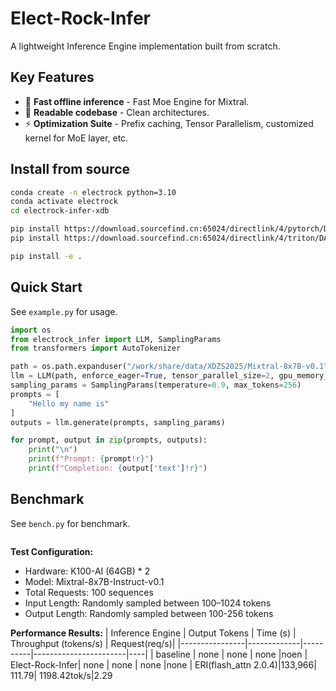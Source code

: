 # Elect-Rock-Infer

A lightweight Inference Engine implementation built from scratch.

## Key Features

* 🚀 **Fast offline inference** - Fast Moe Engine for Mixtral.
* 📖 **Readable codebase** - Clean architectures.
* ⚡ **Optimization Suite** - Prefix caching, Tensor Parallelism, customized kernel for MoE layer, etc.

## Install from source

```bash
conda create -n electrock python=3.10
conda activate electrock
cd electrock-infer-xdb

pip install https://download.sourcefind.cn:65024/directlink/4/pytorch/DAS1.0/torch-2.1.0+das1.0+git00661e0.abi0.dtk2404-cp310-cp310-manylinux2014_x86_64.whl 
pip install https://download.sourcefind.cn:65024/directlink/4/triton/DAS1.0/triton-2.1.0+das1.0+git3841f975.abi0.dtk2404-cp310-cp310-manylinux2014_x86_64.whl

pip install -e .
```

## Quick Start

See `example.py` for usage. 
```python
import os
from electrock_infer import LLM, SamplingParams
from transformers import AutoTokenizer

path = os.path.expanduser("/work/share/data/XDZS2025/Mixtral-8x7B-v0.1")
llm = LLM(path, enforce_eager=True, tensor_parallel_size=2, gpu_memory_utilization=0.9)
sampling_params = SamplingParams(temperature=0.9, max_tokens=256)
prompts = [
    "Hello my name is"
]
outputs = llm.generate(prompts, sampling_params)

for prompt, output in zip(prompts, outputs):
    print("\n")
    print(f"Prompt: {prompt!r}")
    print(f"Completion: {output['text']!r}")
```

## Benchmark

See `bench.py` for benchmark.
```python

```

**Test Configuration:**
- Hardware: K100-AI (64GB) * 2
- Model: Mixtral-8x7B-Instruct-v0.1
- Total Requests: 100 sequences
- Input Length: Randomly sampled between 100–1024 tokens
- Output Length: Randomly sampled between 100-256 tokens

**Performance Results:**
| Inference Engine | Output Tokens | Time (s) | Throughput (tokens/s) | Request(req/s)|
|----------------|-------------|----------|-----------------------|----|
| baseline  |  none    |   none  |      none        |noen
| Elect-Rock-Infer| none     | none   | none               |none
| ERI(flash_attn 2.0.4)|133,966| 111.79| 1198.42tok/s|2.29


